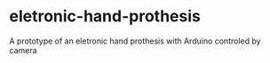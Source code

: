 # eletronic-hand-prothesis
A prototype of an eletronic hand prothesis with Arduino controled by camera
